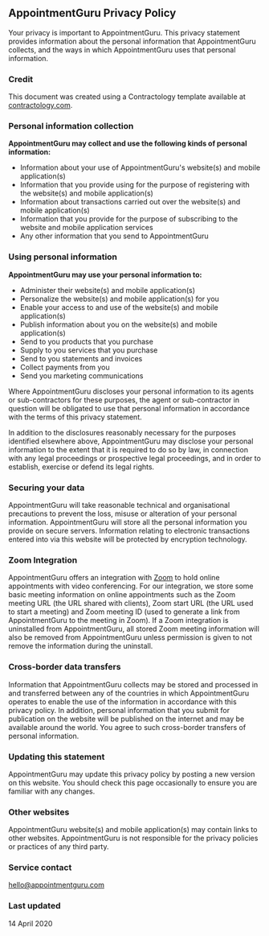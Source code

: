 ## AppointmentGuru Privacy Policy

Your privacy is important to AppointmentGuru. This privacy statement provides information about the personal information that AppointmentGuru collects, and the ways in which AppointmentGuru uses that personal information.

### Credit

This document was created using a Contractology template available at [contractology.com](http://www.contractology.com).

### Personal information collection

**AppointmentGuru may collect and use the following kinds of personal information:**

* Information about your use of AppointmentGuru's website(s) and mobile application(s)
* Information that you provide using for the purpose of registering with the website(s) and mobile application(s)
* Information about transactions carried out over the website(s) and mobile application(s)
* Information that you provide for the purpose of subscribing to the website and mobile application services
* Any other information that you send to AppointmentGuru

### Using personal information

**AppointmentGuru may use your personal information to:**

* Administer their website(s) and mobile application(s)
* Personalize the website(s) and mobile application(s) for you
* Enable your access to and use of the website(s) and mobile application(s)
* Publish information about you on the website(s) and mobile application(s)
* Send to you products that you purchase
* Supply to you services that you purchase
* Send to you statements and invoices
* Collect payments from you
* Send you marketing communications

Where AppointmentGuru discloses your personal information to its agents or sub-contractors for these purposes, the agent or sub-contractor in question will be obligated to use that personal information in accordance with the terms of this privacy statement.

In addition to the disclosures reasonably necessary for the purposes identified elsewhere above, AppointmentGuru may disclose your personal information to the extent that it is required to do so by law, in connection with any legal proceedings or prospective legal proceedings, and in order to establish, exercise or defend its legal rights.

### Securing your data

AppointmentGuru will take reasonable technical and organisational precautions to prevent the loss, misuse or alteration of your personal information. AppointmentGuru will store all the personal information you provide on secure servers. Information relating to electronic transactions entered into via this website will be protected by encryption technology.

### Zoom Integration

AppointmentGuru offers an integration with [Zoom](zoom.us) to hold online appointments with video conferencing. For our integration, we store some basic meeting information on online appointments such as the Zoom meeting URL (the URL shared with clients), Zoom start URL (the URL used to start a meeting) and Zoom meeting ID (used to generate a link from AppointmentGuru to the meeting in Zoom). If a Zoom integration is uninstalled from AppointmentGuru, all stored Zoom meeting information will also be removed from AppointmentGuru unless permission is given to not remove the information during the uninstall.

### Cross-border data transfers

Information that AppointmentGuru collects may be stored and processed in and transferred between any of the countries in which AppointmentGuru operates to enable the use of the information in accordance with this privacy policy. In addition, personal information that you submit for publication on the website will be published on the internet and may be available around the world. You agree to such cross-border transfers of personal information.

### Updating this statement

AppointmentGuru may update this privacy policy by posting a new version on this website. You should check this page occasionally to ensure you are familiar with any changes.

### Other websites

AppointmentGuru website(s) and mobile application(s) may contain links to other websites. AppointmentGuru is not responsible for the privacy policies or practices of any third party.

### Service contact

hello@appointmentguru.com

### Last updated

14 April 2020
